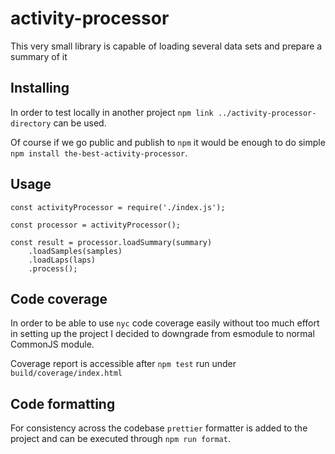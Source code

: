 # activity-processor

This very small library is capable of loading several data sets and prepare a summary of it

## Installing

In order to test locally in another project `npm link ../activity-processor-directory` can be used.

Of course if we go public and publish to `npm` it would be enough to do simple `npm install the-best-activity-processor`.

## Usage

```
const activityProcessor = require('./index.js');

const processor = activityProcessor();

const result = processor.loadSummary(summary)
    .loadSamples(samples)
    .loadLaps(laps)
    .process();
```

## Code coverage

In order to be able to use `nyc` code coverage easily without too much effort in setting up the project I decided to downgrade from
esmodule to normal CommonJS module.

Coverage report is accessible after `npm test` run under `build/coverage/index.html`

## Code formatting

For consistency across the codebase `prettier` formatter is added to the project and can be executed through `npm run format`.